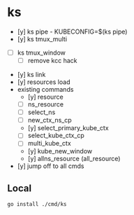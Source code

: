 # ks

- [y] ks pipe - KUBECONFIG=$(ks pipe)
- [y] ks tmux_multi
- [ ] ks tmux_window
  - [ ] remove kcc hack
- [y] ks link
- [y] resources load
- existing commands
  - [y] resource
  - [ ] ns_resource
  - [ ] select_ns
  - [ ] new_ctx_ns_cp
  - [y] select_primary_kube_ctx
  - [ ] select_kube_ctx_cp
  - [ ] multi_kube_ctx
  - [y] kube_new_window
  - [y] allns_resource (all_resource)
- [y] jump off to all cmds


## Local
```bash
go install ./cmd/ks
```
